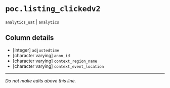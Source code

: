 # `poc.listing_clickedv2`
`analytics_uat` | `analytics`

## Column details
* [integer]   `adjustedtime`
* [character varying] `anon_id`
* [character varying] `context_region_name`
* [character varying] `context_event_location`

-------------------------------------------------------------------------------
*Do not make edits above this line.*
